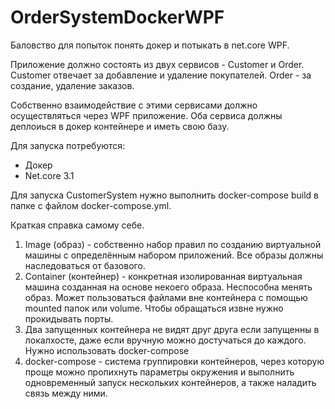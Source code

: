 # OrderSystemDockerWPF
Баловство для попыток понять докер и потыкать в net.core WPF.

Приложение должно состоять из двух сервисов - Customer и Order. 
Customer отвечает за добавление и удаление покупателей. 
Order - за создание, удаление заказов. 

Собственно взаимодействие с этими сервисами должно осуществляться через WPF приложение.
Оба сервиса должны деплоиься в докер контейнере и иметь свою базу.

Для запуска потребуются:
* Докер
* Net.core 3.1

Для запуска CustomerSystem нужно выполнить docker-compose build в папке с файлом docker-compose.yml.

Краткая справка самому себе.
1) Image (образ) - собственно набор правил по созданию виртуальной машины с определённым набором приложений. Все образы должны наследоваться от базового.
2) Container (контейнер) - конкретная изолированная виртуальная машина созданная на основе некоего образа. Неспособна менять образ. Может пользоваться файлами вне контейнера с помощью mounted папок или volume. Чтобы обращаться извне нужно прокидывать порты.
3) Два запущенных контейнера не видят друг друга если запущенны в локалхосте, даже если вручную можно достучаться до каждого.
Нужно использовать docker-compose
4) docker-compose - система группировки контейнеров, через которую проще можно пропихнуть параметры окружения и выполнить одновременный запуск нескольких контейнеров, а также наладить связь между ними.
